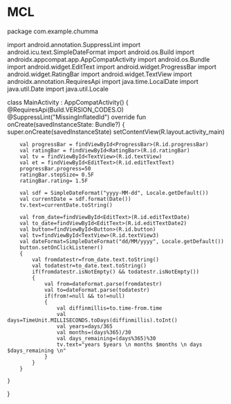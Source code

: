 # MCL

package com.example.chumma

import android.annotation.SuppressLint
import android.icu.text.SimpleDateFormat
import android.os.Build
import androidx.appcompat.app.AppCompatActivity
import android.os.Bundle
import android.widget.EditText
import android.widget.ProgressBar
import android.widget.RatingBar
import android.widget.TextView
import androidx.annotation.RequiresApi
import java.time.LocalDate
import java.util.Date
import java.util.Locale

class MainActivity : AppCompatActivity() {
    @RequiresApi(Build.VERSION_CODES.O)
    @SuppressLint("MissingInflatedId")
    override fun onCreate(savedInstanceState: Bundle?) {
        super.onCreate(savedInstanceState)
        setContentView(R.layout.activity_main)

        val progressBar = findViewById<ProgressBar>(R.id.progressBar)
        val ratingBar = findViewById<RatingBar>(R.id.ratingBar)
        val tv = findViewById<TextView>(R.id.textView)
        val et = findViewById<EditText>(R.id.editTextText)
        progressBar.progress=50
        ratingBar.stepSize= 0.5F
        ratingBar.rating= 1.5F

        val sdf = SimpleDateFormat("yyyy-MM-dd", Locale.getDefault())
        val currentDate = sdf.format(Date())
        tv.text=currentDate.toString()

        val from_date=findViewById<EditText>(R.id.editTextDate)
        val to_date=findViewById<EditText>(R.id.editTextDate2)
        val button=findViewById<Button>(R.id.button)
        val tv=findViewById<TextView>(R.id.textView3)
        val dateFormat=SimpleDateFormat("dd/MM/yyyy", Locale.getDefault())
        button.setOnClickListener()
        {
            val fromdatestr=from_date.text.toString()
            val todatestr=to_date.text.toString()
            if(fromdatestr.isNotEmpty() && todatestr.isNotEmpty())
            {
                val from=dateFormat.parse(fromdatestr)
                val to=dateFormat.parse(todatestr)
                if(from!=null && to!=null)
                {
                    val diffinmillis=to.time-from.time
                    val days=TimeUnit.MILLISECONDS.toDays(diffinmillis).toInt()
                    val years=days/365
                    val months=(days%365)/30
                    val days_remaining=(days%365)%30
                    tv.text="years $years \n months $months \n days $days_remaining \n"
                }
            }
        }

    }
}
